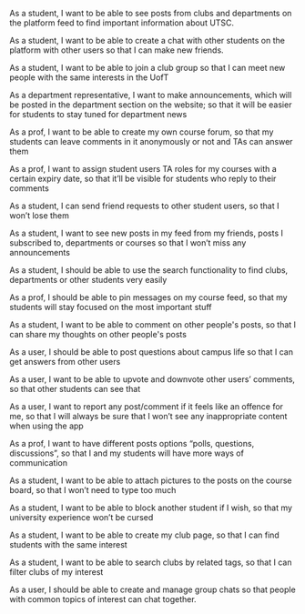 As a student, I want to be able to see posts from clubs and departments on the platform feed to find important information about UTSC. 

As a student, I want to be able to create a chat with other students on the platform with other users so that I can make new friends.

As a student, I want to be able to join a club group so that I can meet new people with the same interests in the UofT
 
As a department representative, I want to make announcements, which will be posted in the department section on the website; so that it will be easier for students to stay tuned for department news 

As a prof, I want to be able to create my own course forum, so that my students can leave comments in it anonymously or not and TAs can answer them 

As a prof, I want to assign student users TA roles for my courses with a certain expiry date, so that it’ll be visible for students who reply to their comments 

As a student, I can send friend requests to other student users, so that I won’t lose them 

As a student, I want to see new posts in my feed from my friends, posts I subscribed to, departments or courses so that I won’t miss any announcements 

As a student, I should be able to use the search functionality to find clubs, departments or other students very easily 

As a prof, I should be able to pin messages on my course feed, so that my students will stay focused on the most important stuff 


As a student, I want to be able to comment on other people's posts, so that I can share my thoughts on other people's posts

As a user, I should be able to post questions about campus life so that I can get answers from other users

As a user, I want to be able to upvote and downvote other users’ comments, so that other students can see that 

As a user, I want to report any post/comment if it feels like an offence for me, so that I will always be sure that I won’t see any inappropriate content when using the app

As a prof, I want to have different posts options “polls, questions, discussions”, so that I and my students will have more ways of communication

As a student, I want to be able to attach pictures to the posts on the course board, so that I won’t need to type too much

As a student, I want to be able to block another student if I wish, so that my university experience won’t be cursed 

As a student, I want to be able to create my club page, so that I can find students with the same interest

As a student, I want to be able to search clubs by related tags, so that I can filter clubs of my interest

As a user, I should be able to create and manage group chats so that people with common topics of interest can chat together.
